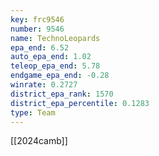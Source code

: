 ```yaml
---
key: frc9546
number: 9546
name: TechnoLeopards
epa_end: 6.52
auto_epa_end: 1.02
teleop_epa_end: 5.78
endgame_epa_end: -0.28
winrate: 0.2727
district_epa_rank: 1570
district_epa_percentile: 0.1283
type: Team
---
```

[[2024camb]]
